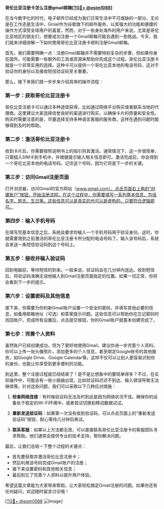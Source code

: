 **哥伦比亚注册卡怎么注册gmail邮箱[[TG💪+ @esim1088](https://t.me/s/esim1088)]**

在当今数字化的时代，电子邮件已经成为我们日常生活中不可或缺的一部分。无论是在工作还是生活中，Gmail作为谷歌旗下的邮件服务，以其强大的功能和便捷的操作方式深受全球用户的喜爱。然而，对于一些身处海外的用户来说，尤其是哥伦比亚地区的朋友们，想要成功注册一个Gmail邮箱可能会遇到一些挑战。今天，我们就来详细讲解一下如何使用哥伦比亚注册卡顺利注册Gmail邮箱。

首先，我们需要明确一点：注册Gmail邮箱并不需要特别复杂的步骤，但如果你身在国外，可能需要一些额外的工具或资源来帮助你完成这个过程。哥伦比亚注册卡就是一个非常实用的选择。这种卡可以提供一个哥伦比亚本地的电话号码，这对于验证你的身份以及接收短信验证码至关重要。

那么，接下来我们就一步步来介绍具体的操作流程：

### **第一步：获取哥伦比亚注册卡**
哥伦比亚注册卡可以通过多种途径获得，比如通过网络平台购买或者联系当地的代理商。这里建议大家选择信誉良好的渠道进行购买，以确保卡片的质量和安全性。购买时需要注意的是，尽量选择支持多种语言客服的服务商，这样在遇到问题时能够得到及时的帮助。

### **第二步：激活哥伦比亚注册卡**
收到卡片后，你需要按照说明书上的指引将其激活。通常情况下，这一步很简单，只需插入SIM卡到手机中，并根据提示输入相关信息即可。激活完成后，你会得到一个哥伦比亚本地的电话号码。记住这个号码，因为它将是下一步的关键。

### **第三步：访问Gmail注册页面**
打开浏览器，访问Gmail的官方网站（www.gmail.com）。点击页面右上角的“创建账户”按钮，开始注册流程。在这个过程中，你需要填写一系列基本信息，包括名字、姓氏、生日等。这些信息可以是真实的也可以是虚构的，只要符合逻辑即可。

### **第四步：输入手机号码**
在填写完基本信息之后，系统会要求你输入一个手机号码用于验证身份。这时，你就需要用到之前激活的哥伦比亚注册卡所分配的电话号码了。输入该号码后，系统会发送一条短信验证码到这个号码上。

### **第五步：接收并输入验证码**
回到电脑前，等待短信的到来。一般来说，验证码会在几分钟内送达。收到短信后，将验证码准确无误地输入到Gmail注册页面指定的位置。如果一切正常，你将会看到下一步的提示。

### **第六步：设置密码及其他信息**
接下来，你需要为你的新Gmail账户设置一个安全的密码，并填写其他必要的信息，如备用邮箱地址（可选）和答案提示问题。这些信息可以帮助你在忘记密码时找回账户。完成所有设置后，点击提交按钮，你的Gmail账户就基本创建完成了。

### **第七步：完善个人资料**
虽然账户已经创建成功，但为了更好地使用Gmail，建议你进一步完善个人资料。你可以上传一张头像照片，添加更多的个人信息，甚至绑定Google账号的其他服务，如Google Drive、Google Calendar等。这样不仅可以让别人更容易识别你的身份，也能让你享受到更多便利的功能。

到这里，整个注册过程就已经结束了！是不是比想象中的要简单得多？不过，在实际操作中，可能会有一些小插曲出现，比如验证码迟迟不到达、输入错误导致无法继续等。针对这些问题，我们可以采取以下几种应对措施：

1. **检查网络连接**：有时候验证码无法及时到达是因为网络状况不佳。确保你的设备处于稳定的Wi-Fi环境中，或者尝试切换到移动数据试试。
   
2. **重新发送验证码**：如果第一次没有收到验证码，可以点击页面上的“重新发送验证码”按钮，耐心等待几分钟后再试。

3. **联系客服**：如果以上方法都无效，可以直接联系哥伦比亚注册卡的客服团队寻求帮助。他们通常会提供专业的技术支持，帮你解决问题。

最后，让我们总结一下整个过程的关键点：
- 首先要获取并激活哥伦比亚注册卡；
- 然后利用该号码完成Gmail账户的注册；
- 接下来设置密码和其他相关信息；
- 最后别忘了完善个人资料以提升用户体验。

希望这篇文章能为大家带来帮助，让大家轻松搞定Gmail注册的问题。如果你还有任何疑问，欢迎随时留言讨论哦！

[[TG💪+ @esim1088](https://t.me/s/esim1088) ![Image](https://i.postimg.cc/4NQfJmqS/Snipaste-2025-05-13-00-14-12.png)]